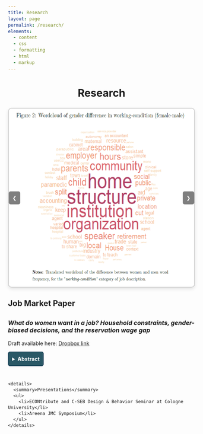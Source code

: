 ```yaml
---
title: Research
layout: page
permalink: /research/
elements:
  - content
  - css
  - formatting
  - html
  - markup
---
```


<style>
  /* General Styling */
  summary {
    font-weight: bold;
    cursor: pointer;
    padding: 10px;
    background-color: #2a5866;
    color: white;
    border: 1px solid #001f3f;
    border-radius: 5px;
    width: fit-content;
    transition: background-color 0.3s ease;
  }

  summary:hover {
    background-color: #001a35;
  }

  details {
    margin-bottom: 15px;
  }

  details[open] summary {
    background-color: #001a35;
  }

  .text-justify {
    text-align: justify;
    padding: 10px;
    background-color: #f9f9f9;
    border-left: 4px solid #ccc;
    margin-top: 10px;
    border-radius: 3px;
  }

  .button-container {
    display: flex;
    gap: 10px;
    flex-wrap: wrap;
    margin-top: 10px;
  }

  iframe {
    width: 100%;
    height: 80vh;
    border: none;
  }

  hr {
    border: none;
    border-top: 1px solid #ccc;
    margin: 20px 0;
  }

  h1 {
    margin-top: 40px;
    font-size: 2em;
    text-align: center;
  }

  h2, h3, h4 {
    margin-top: 30px;
  }

  /* Rotating Carousel Styles */
  .carousel {
    position: relative;
    max-width: 800px;
    margin: 20px auto;
    overflow: hidden;
    border: 2px solid #ccc;
    border-radius: 10px;
    box-shadow: 0 4px 10px rgba(0, 0, 0, 0.1);
  }

  .carousel-images {
    display: flex;
    transition: transform 0.5s ease-in-out;
  }

  .carousel img {
    width: 100%;
    flex-shrink: 0;
  }

  .carousel-buttons {
    position: absolute;
    top: 50%;
    width: 100%;
    display: flex;
    justify-content: space-between;
    transform: translateY(-50%);
  }

  .carousel-button {
    background-color: rgba(0, 0, 0, 0.5);
    color: white;
    border: none;
    padding: 10px;
    cursor: pointer;
    border-radius: 5px;
  }

  .carousel-button:hover {
    background-color: rgba(0, 0, 0, 0.7);
  }
</style>

<section>
  <h1>Research</h1>

<div class="carousel">
  <div class="carousel-images">
    <img src="https://raw.githubusercontent.com/elasskenza/website/main/assets/JMP/figure_2.png" alt="Figure 2">
    <img src="https://raw.githubusercontent.com/elasskenza/website/main/assets/JMP/figure_4.png" alt="Figure 4">
    <img src="https://raw.githubusercontent.com/elasskenza/website/main/assets/JMP/figure_5.png" alt="Figure 5">
    <img src="https://raw.githubusercontent.com/elasskenza/website/main/assets/JMP/figure_6.png" alt="Figure 6">
    <img src="https://raw.githubusercontent.com/elasskenza/website/main/assets/JMP/figure_8.png" alt="Figure 8">
    <img src="https://raw.githubusercontent.com/elasskenza/website/main/assets/JMP/figure_9.png" alt="Figure 9">
    <img src="https://raw.githubusercontent.com/elasskenza/website/main/assets/JMP/figure_10.png" alt="Figure 10">
    <img src="https://raw.githubusercontent.com/elasskenza/website/main/assets/JMP/figure_11.png" alt="Figure 11">
  </div>
  <div class="carousel-buttons">
    <button class="carousel-button prev">❮</button>
    <button class="carousel-button next">❯</button>
  </div>
</div>

<script>
  const carouselImages = document.querySelector('.carousel-images');
  const images = document.querySelectorAll('.carousel img');
  const prevButton = document.querySelector('.carousel-button.prev');
  const nextButton = document.querySelector('.carousel-button.next');

  let currentIndex = 0;

  function updateCarousel() {
    const width = images[0].clientWidth;
    carouselImages.style.transform = `translateX(-${currentIndex * width}px)`;
  }

  function nextImage() {
    currentIndex = (currentIndex + 1) % images.length;
    updateCarousel();
  }

  function prevImage() {
    currentIndex = (currentIndex - 1 + images.length) % images.length;
    updateCarousel();
  }

  nextButton.addEventListener('click', nextImage);
  prevButton.addEventListener('click', prevImage);

  // Auto-rotate every 3 seconds
  setInterval(nextImage, 3000);
</script>

  

  <h2>Job Market Paper</h2>
  <h3><i>What do women want in a job? Household constraints, gender-biased decisions, and the reservation wage gap</i></h3>
  <p>Draft available here: <a href="https://www.dropbox.com/scl/fi/vcikrhj1dvwrig3jwfnvj/JMP_Kenza_Elass.pdf?rlkey=kncf3g3ofj1zgbz53vc098nuh&st=e6poxbut&dl=0" target="_blank">Dropbox link</a></p>

  <div class="button-container">
    <details>
      <summary>Abstract</summary>
      <p class="text-justify">
        Recent explanations of the gender wage gap emphasize the role of gender differences in job search, yet the role of household constraints remains underexplored...
      </p>
    </details>

    <details>
      <summary>Presentations</summary>
      <ul>
        <li>ECONtribute and C-SEB Design & Behavior Seminar at Cologne University</li>
        <li>Areena JMC Symposium</li>
      </ul>
    </details>
  </div>
</section>

<script>
  const carouselImages = document.querySelector('.carousel-images');
  const images = document.querySelectorAll('.carousel img');
  const prevButton = document.querySelector('.carousel-button.prev');
  const nextButton = document.querySelector('.carousel-button.next');

  let currentIndex = 0;

  function updateCarousel() {
    const width = images[0].clientWidth;
    carouselImages.style.transform = `translateX(-${currentIndex * width}px)`;
  }

  function nextImage() {
    currentIndex = (currentIndex + 1) % images.length;
    updateCarousel();
  }

  function prevImage() {
    currentIndex = (currentIndex - 1 + images.length) % images.length;
    updateCarousel();
  }

  nextButton.addEventListener('click', nextImage);
  prevButton.addEventListener('click', prevImage);

  // Auto-rotate every 3 seconds
  setInterval(nextImage, 3000);
</script>
